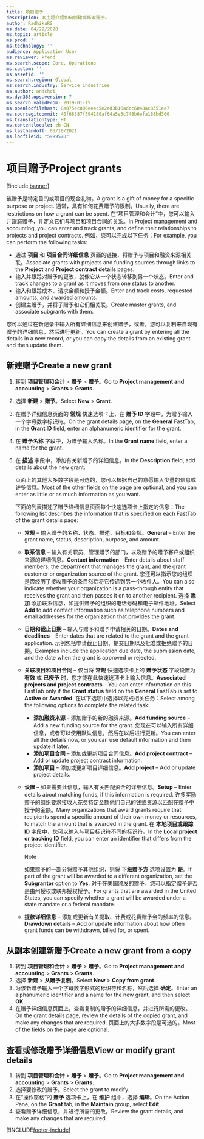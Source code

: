 ```yaml
---
title: 项目赠予
description: 本主题介绍如何创建或修改赠予。
author: RadhikaRS
ms.date: 04/22/2020
ms.topic: article
ms.prod: ''
ms.technology: ''
audience: Application User
ms.reviewer: kfend
ms.search.scope: Core, Operations
ms.custom: ''
ms.assetid: ''
ms.search.region: Global
ms.search.industry: Service industries
ms.author: andchoi
ms.dyn365.ops.version: 7
ms.search.validFrom: 2019-01-15
ms.openlocfilehash: 8e875ec086ee4c5e2ed3b16adcc6048ac8351ea7
ms.sourcegitcommit: 40f68387f594180af64a5e5c748b6efa188bd300
ms.translationtype: HT
ms.contentlocale: zh-CN
ms.lasthandoff: 05/10/2021
ms.locfileid: "5999570"
---
```

# <a name="project-grants"></a><span data-ttu-id="5adac-103">项目赠予</span><span class="sxs-lookup"><span data-stu-id="5adac-103">Project grants</span></span>

[!include [banner](../includes/banner.md)]

<span data-ttu-id="5adac-104">该赠予是特定目的或项目的现金礼物。</span><span class="sxs-lookup"><span data-stu-id="5adac-104">A grant is a gift of money for a specific purpose or project.</span></span> <span data-ttu-id="5adac-105">通常，具有如何花费赠予的限制。</span><span class="sxs-lookup"><span data-stu-id="5adac-105">Usually, there are restrictions on how a grant can be spent.</span></span> <span data-ttu-id="5adac-106">在“项目管理和会计”中，您可以输入并跟踪赠予，并定义它们与项目和项目合同的关系。</span><span class="sxs-lookup"><span data-stu-id="5adac-106">In Project management and accounting, you can enter and track grants, and define their relationships to projects and project contracts.</span></span> <span data-ttu-id="5adac-107">例如，您可以完成以下任务：</span><span class="sxs-lookup"><span data-stu-id="5adac-107">For example, you can perform the following tasks:</span></span>

- <span data-ttu-id="5adac-108">通过 **项目** 和 **项目合同详细信息** 页面的链接，将赠予与项目和融资来源相关联。</span><span class="sxs-lookup"><span data-stu-id="5adac-108">Associate grants with projects and funding sources through links to the **Project** and **Project contract details** pages.</span></span>
- <span data-ttu-id="5adac-109">输入并跟踪对赠予的更改，就像它从一个状态转移到另一个状态。</span><span class="sxs-lookup"><span data-stu-id="5adac-109">Enter and track changes to a grant as it moves from one status to another.</span></span>
- <span data-ttu-id="5adac-110">输入和跟踪成本、请求金额和授予金额。</span><span class="sxs-lookup"><span data-stu-id="5adac-110">Enter and track costs, requested amounts, and awarded amounts.</span></span>
- <span data-ttu-id="5adac-111">创建主赠予，并将子赠予和它们相关联。</span><span class="sxs-lookup"><span data-stu-id="5adac-111">Create master grants, and associate subgrants with them.</span></span>

<span data-ttu-id="5adac-112">您可以通过在新记录中输入所有详细信息来创建赠予，或者，您可以复制来自现有赠予的详细信息，然后进行更新。</span><span class="sxs-lookup"><span data-stu-id="5adac-112">You can create a grant by entering all the details in a new record, or you can copy the details from an existing grant and then update them.</span></span>

## <a name="create-a-new-grant"></a><span data-ttu-id="5adac-113">新建赠予</span><span class="sxs-lookup"><span data-stu-id="5adac-113">Create a new grant</span></span>

1. <span data-ttu-id="5adac-114">转到 **项目管理和会计** \> **赠予** \> **赠予**。</span><span class="sxs-lookup"><span data-stu-id="5adac-114">Go to **Project management and accounting** \> **Grants** \> **Grants**.</span></span>
2. <span data-ttu-id="5adac-115">选择 **新建** \> **赠予**。</span><span class="sxs-lookup"><span data-stu-id="5adac-115">Select **New** \> **Grant**.</span></span>
3. <span data-ttu-id="5adac-116">在赠予详细信息页面的 **常规** 快速选项卡上，在 **赠予 ID** 字段中，为赠予输入一个字母数字标识符。</span><span class="sxs-lookup"><span data-stu-id="5adac-116">On the grant details page, on the **General** FastTab, in the **Grant ID** field, enter an alphanumeric identifier for the grant.</span></span>
4. <span data-ttu-id="5adac-117">在 **赠予名称** 字段中，为赠予输入名称。</span><span class="sxs-lookup"><span data-stu-id="5adac-117">In the **Grant name** field, enter a name for the grant.</span></span>
5. <span data-ttu-id="5adac-118">在 **描述** 字段中，添加有关新赠予的详细信息。</span><span class="sxs-lookup"><span data-stu-id="5adac-118">In the **Description** field, add details about the new grant.</span></span>

    <span data-ttu-id="5adac-119">页面上的其他大多数字段是可选的，您可以根据自己的意愿输入少量的信息或许多信息。</span><span class="sxs-lookup"><span data-stu-id="5adac-119">Most of the other fields on the page are optional, and you can enter as little or as much information as you want.</span></span>

    <span data-ttu-id="5adac-120">下面的列表描述了赠予详细信息页面每个快速选项卡上指定的信息：</span><span class="sxs-lookup"><span data-stu-id="5adac-120">The following list describes the information that is specified on each FastTab of the grant details page:</span></span>

    - <span data-ttu-id="5adac-121">**常规** – 输入赠予的名称、状态、描述、目标和金额。</span><span class="sxs-lookup"><span data-stu-id="5adac-121">**General** – Enter the grant name, status, description, purpose, and amount.</span></span>
    - <span data-ttu-id="5adac-122">**联系信息** – 输入有关职员、管理赠予的部门，以及赠予的赠予客户或组织来源的详细信息。</span><span class="sxs-lookup"><span data-stu-id="5adac-122">**Contact information** – Enter details about staff members, the department that manages the grant, and the grant customer or organization source of the grant.</span></span> <span data-ttu-id="5adac-123">您还可以指示您的组织是否经历了接收赠予的条目然后将它传递到另一个收件人。</span><span class="sxs-lookup"><span data-stu-id="5adac-123">You can also indicate whether your organization is a pass-through entity that receives the grant and then passes it on to another recipient.</span></span> <span data-ttu-id="5adac-124">选择 **添加** 添加联系信息，如提供赠予的组织的电话号码和电子邮件地址。</span><span class="sxs-lookup"><span data-stu-id="5adac-124">Select **Add** to add contact information such as telephone numbers and email addresses for the organization that provides the grant.</span></span>
    - <span data-ttu-id="5adac-125">**日期和截止日期** – 输入与赠予和赠予申请相关的日期。</span><span class="sxs-lookup"><span data-stu-id="5adac-125">**Dates and deadlines** – Enter dates that are related to the grant and the grant application.</span></span> <span data-ttu-id="5adac-126">示例包括申请截止日期、提交日期以及批准或拒绝赠予的日期。</span><span class="sxs-lookup"><span data-stu-id="5adac-126">Examples include the application due date, the submission date, and the date when the grant is approved or rejected.</span></span>
    - <span data-ttu-id="5adac-127">**关联项目和项目合同** – 仅当将 **常规** 快速选项卡上的 **赠予状态** 字段设置为 **有效** 或 **已授予** 时，您才能在此快速选项卡上输入信息。</span><span class="sxs-lookup"><span data-stu-id="5adac-127">**Associated projects and project contracts** – You can enter information on this FastTab only if the **Grant status** field on the **General** FastTab is set to **Active** or **Awarded**.</span></span> <span data-ttu-id="5adac-128">在以下选项中选择以完成相关任务：</span><span class="sxs-lookup"><span data-stu-id="5adac-128">Select among the following options to complete the related task:</span></span>

        - <span data-ttu-id="5adac-129">**添加融资来源** – 添加赠予的新的融资来源。</span><span class="sxs-lookup"><span data-stu-id="5adac-129">**Add funding source** – Add a new funding source for the grant.</span></span> <span data-ttu-id="5adac-130">您现在可以输入所有详细信息，或者可以使用默认信息，然后在以后进行更新。</span><span class="sxs-lookup"><span data-stu-id="5adac-130">You can enter all the details now, or you can use default information and then update it later.</span></span>
        - <span data-ttu-id="5adac-131">**添加项目合同** – 添加或更新项目合同信息。</span><span class="sxs-lookup"><span data-stu-id="5adac-131">**Add project contract** – Add or update project contract information.</span></span>
        - <span data-ttu-id="5adac-132">**添加项目** – 添加或更新项目详细信息。</span><span class="sxs-lookup"><span data-stu-id="5adac-132">**Add project** – Add or update project details.</span></span>

    - <span data-ttu-id="5adac-133">**设置** – 如果需要此信息，输入有关匹配资金的详细信息。</span><span class="sxs-lookup"><span data-stu-id="5adac-133">**Setup** – Enter details about matching funds, if this information is required.</span></span> <span data-ttu-id="5adac-134">许多奖励赠予的组织要求接收人花费特定金额他们自己的钱或资源以匹配在赠予中授予的金额。</span><span class="sxs-lookup"><span data-stu-id="5adac-134">Many organizations that award grants require that recipients spend a specific amount of their own money or resources, to match the amount that is awarded in the grant.</span></span> <span data-ttu-id="5adac-135">在 **本地项目或跟踪 ID** 字段中，您可以输入与项目标识符不同的标识符。</span><span class="sxs-lookup"><span data-stu-id="5adac-135">In the **Local project or tracking ID** field, you can enter an identifier that differs from the project identifier.</span></span>

        > [!NOTE]
        > <span data-ttu-id="5adac-136">如果赠予的一部分将赠予其他组织，则将 **下级赠予方** 选项设置为 **是**。</span><span class="sxs-lookup"><span data-stu-id="5adac-136">If part of the grant will be awarded to a different organization, set the **Subgrantor** option to **Yes**.</span></span> <span data-ttu-id="5adac-137">对于在美国颁发的赠予，您可以指定赠予是否是由州授权或联邦授权授予。</span><span class="sxs-lookup"><span data-stu-id="5adac-137">For grants that are awarded in the United States, you can specify whether a grant will be awarded under a state mandate or a federal mandate.</span></span>

    - <span data-ttu-id="5adac-138">**提款详细信息** – 添加或更新有关提取、计费或花费赠予金的频率的信息。</span><span class="sxs-lookup"><span data-stu-id="5adac-138">**Drawdown details** – Add or update information about how often grant funds can be withdrawn, billed for, or spent.</span></span>

## <a name="create-a-new-grant-from-a-copy"></a><span data-ttu-id="5adac-139">从副本创建新赠予</span><span class="sxs-lookup"><span data-stu-id="5adac-139">Create a new grant from a copy</span></span>

1. <span data-ttu-id="5adac-140">转到 **项目管理和会计** \> **赠予** \> **赠予**。</span><span class="sxs-lookup"><span data-stu-id="5adac-140">Go to **Project management and accounting** \> **Grants** \> **Grants**.</span></span>
2. <span data-ttu-id="5adac-141">选择 **新建** \> **从赠予复制**。</span><span class="sxs-lookup"><span data-stu-id="5adac-141">Select **New** \> **Copy from grant**.</span></span>
3. <span data-ttu-id="5adac-142">为该新赠予输入一个字母数字形式的标识符和名称，然后选择 **确定**。</span><span class="sxs-lookup"><span data-stu-id="5adac-142">Enter an alphanumeric identifier and a name for the new grant, and then select **OK**.</span></span>
4. <span data-ttu-id="5adac-143">在赠予详细信息页面上，查看复制的赠予的详细信息，并进行所需的更改。</span><span class="sxs-lookup"><span data-stu-id="5adac-143">On the grant details page, review the details of the copied grant, and make any changes that are required.</span></span> <span data-ttu-id="5adac-144">页面上的大多数字段是可选的。</span><span class="sxs-lookup"><span data-stu-id="5adac-144">Most of the fields on the page are optional.</span></span>

## <a name="view-or-modify-grant-details"></a><span data-ttu-id="5adac-145">查看或修改赠予详细信息</span><span class="sxs-lookup"><span data-stu-id="5adac-145">View or modify grant details</span></span>

1. <span data-ttu-id="5adac-146">转到 **项目管理和会计** \> **赠予** \> **赠予**。</span><span class="sxs-lookup"><span data-stu-id="5adac-146">Go to **Project management and accounting** \> **Grants** \> **Grants**.</span></span>
2. <span data-ttu-id="5adac-147">选择要修改的赠予。</span><span class="sxs-lookup"><span data-stu-id="5adac-147">Select the grant to modify.</span></span>
3. <span data-ttu-id="5adac-148">在“操作窗格”的 **赠予** 选项卡上，在 **维护** 组中，选择 **编辑**。</span><span class="sxs-lookup"><span data-stu-id="5adac-148">On the Action Pane, on the **Grant** tab, in the **Maintain** group, select **Edit**.</span></span>
4. <span data-ttu-id="5adac-149">查看赠予详细信息，并进行所需的更改。</span><span class="sxs-lookup"><span data-stu-id="5adac-149">Review the grant details, and make any changes that are required.</span></span>


[!INCLUDE[footer-include](../includes/footer-banner.md)]